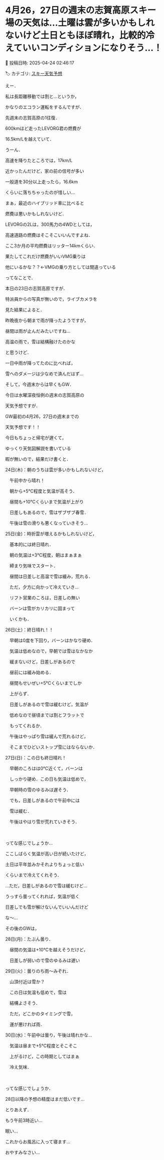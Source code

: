 # 4月26，27日の週末の志賀高原スキー場の天気は…土曜は雲が多いかもしれないけど土日ともほぼ晴れ，比較的冷えていいコンディションになりそう…！

📅 投稿日時: 2025-04-24 02:46:17

🏷️ カテゴリ: [スキー天気予想](c6554f5c3c106093b511a8daae23757e8.md)

えー．


私は長距離移動では割と…というか，


かなりのエコラン運転をするんですが．


先週末の志賀高原の1往復．


600kmほど走ったLEVORG君の燃費が


16.5km/Lを越えていて．





うーん．


高速を降りたところでは，17km/L


近かったんだけど，家の前の信号が多い


一般道を30分以上走ったら，16.6km


くらいに落ちちゃったのが惜しい…





まぁ，最近のハイブリッド車に比べると


燃費は悪いかもしれないけど．


LEVORGの2Lは，300馬力の4WDとしては，


高速道路の燃費はそこそこいいんですよね．





ここ3か月の平均燃費はリッター14kmくらい．


果たしてこれだけ燃費がいいVMG乗りは


他にいるかな？？←VMGの乗り方としては間違っている





ってなことで．


本日の23日の志賀高原ですが．


特派員からの写真が無いので，ライブカメラを


見た結果によると．


昨晩夜から朝まで雨が降ったようですが，


昼間は雨が止んだみたいですね…


高温の雨で，雪は結構融けたのかな


と思うけど．


一日中雨が降ってたのに比べれば，


雪へのダメージは少なめで済んだはず…





そして，今週末からは早くもGW．


今日は水曜深夜恒例の週末の志賀高原の


天気予想ですが．


GW最初の4月26，27日の週末までの


天気予想です！！





今日もちょっと帰宅が遅くて，


ゆっくり天気図解説を書いている


暇が無いので，結果だけ書くと．





24日(木)：朝のうちは雲が多いかもしれないけど，


　午前中から晴れ！


　朝から+5℃程度と気温が高そう．


　昼間も+10℃くらいまで気温が上がり


　日差しもあるので，雪はザブザブ春雪．


　午後は雪の滑りも悪くなっていきそう…





25日(金)：時折雲が増えるかもしれないけど，


　基本的には終日晴れ．


　朝の気温は+3℃程度，朝はまぁまぁ


　締まり気味でスタート．


　昼間は日差しと高温で雪は緩み，荒れる．


　ただ，夕方に向かって冷えていき…


　リフト営業のころは，日差しの無い


　バーンは雪がカリカリに固まって


　いくかも．





26日(土)：終日晴れ！！


　早朝は0度を下回り，バーンはかなり硬め．


　気温は低めなので，早朝では雪はなかなか


　緩まないけど，日差しがあるので


　昼前には緩み始める．


　昼間もせいぜい+5℃くらいまでしか


　上がらず．


　日差しがあるので雪は緩むけど，気温が


　低めなので昼頃までは割とフラットで


　もってくれるか．


　午後はやっぱり雪は緩んで荒れるけど，


　そこまでひどいストップ雪にはならないか．





27日(日)：この日も終日晴れ！


　早朝のころはは0℃近くて，バーンは


　しっかり硬め．この日も気温は低めで，


　早朝時の雪のゆるみは遅そう．


　でも，日差しがあるので午前中には


　雪は緩む．


　午後はやはり雪が荒れていきそう．


　


ってな感じでしょうか…


ここしばらく気温が高い日が続いたけど，


土日は平年並みかそれよりちょっと低い


くらいまで冷えてくれそう．


…ただ，日差しがあるので雪は緩むけど…


うっすら曇ってくれれば，気温が低く


日差しでも雪が解けないんでいいんだけど


な～…





その後のGWは，


28日(月)：たぶん曇り．


　昼間の気温は+10℃を越えそうだけど，


　日差しが弱いので雪のゆるみは遅い





29日(火)：曇りのち雨～みぞれ．


　山頂付近は雪か？


　この日は気温も低めで，雪は


　結構よさそう．


　ただ，どこかのタイミングで雪，


　運が悪ければ雨．





30日(水)：午前中は曇り，午後は晴れかな…


　気温は昼まで+5℃程度とそこそこ


　上がるけど，この時期としてはまぁ


　冷え気味．


　


ってな感じでしょうか．


28日以降の予想の精度はまだ低いです…





とりあえず．


もう午前3時近い…


眠い…


これからお風呂に入って寝ます…


おやすみなさい…
